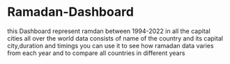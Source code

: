 # Ramadan-Dashboard
this Dashboard represent ramdan between 1994-2022 in all the capital cities all over the world
data consists of name of the country and its capital city,duration and timings
you can use it to see how ramadan data varies from each year and to compare all countries in different years
